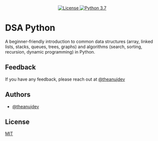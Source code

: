 <div align="center">
    <br />
    <a href="#">
        <img alt="License" src="https://img.shields.io/apm/l/atomic-design-ui.svg" />
    </a>
    <a href="#">
        <img alt="Python 3.7" src="https://img.shields.io/badge/python-v3.7-blue" />
    </a>
    <br />  
</div>

# DSA Python

A beginner-friendly introduction to common data structures (array, linked lists, stacks, queues, trees, graphs) and algorithms (search, sorting, recursion, dynamic programming) in Python.

## Feedback

If you have any feedback, please reach out at [@theanujdev](https://twitter.com/theanujdev)

## Authors

- [@theanujdev](https://www.github.com/theanujdev)

## License

[MIT](https://choosealicense.com/licenses/mit/)
